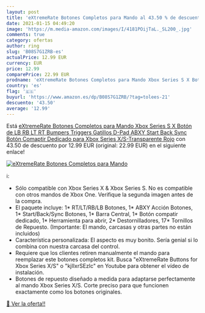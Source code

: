 ```yaml
---
layout: post
title: 'eXtremeRate Botones Completos para Mando al 43.50 % de descuento'
date: 2021-01-15 04:49:20
image: 'https://m.media-amazon.com/images/I/4181POijTaL._SL200_.jpg'
comments: true
category: ofertas
author: ring
slug: 'B08S7G1ZRB-es'
actualPrice: 12.99 EUR
currency: EUR
price: 12.99
comparePrice: 22.99 EUR
prodname: 'eXtremeRate Botones Completos para Mando Xbox Series S X Botón de LB RB LT RT Bumpers Triggers Gatillos D-Pad ABXY Start Back Sync Botón Comaptir Dedicado para Xbox Series X/S-Transparente Rojo'
country: 'es'
flag: '🇪🇸'
buyurl: 'https://www.amazon.es/dp/B08S7G1ZRB/?tag=tolees-21'
descuento: '43.50'
average: '12.99'
---
```


Está [eXtremeRate Botones Completos para Mando Xbox Series S X Botón de LB RB LT RT Bumpers Triggers Gatillos D-Pad ABXY Start Back Sync Botón Comaptir Dedicado para Xbox Series X/S-Transparente Rojo](https://www.amazon.es/dp/B08S7G1ZRB/?tag=tolees-21) con 43.50 de descuento por 12.99 EUR (original: 22.99 EUR) en el siguiente enlace!

[![eXtremeRate Botones Completos para Mando](https://m.media-amazon.com/images/I/4181POijTaL._SL200_.jpg)](https://www.amazon.es/dp/B08S7G1ZRB/?tag=tolees-21)

ℹ️:

- Sólo compatible con Xbox Series X & Xbox Series S. No es compatible con otros mandos de Xbox One. Verifique la segunda imagen antes de la compra.
- El paquete incluye: 1* RT/LT/RB/LB Botones, 1* ABXY Acción Botones, 1* Start/Back/Sync Botones, 1* Barra Central, 1* Botón compatir dedicado, 1* Herramienta para abrir, 2* Destornilladores, 17* Tornillos de Repuesto. (Importante: El mando, carcasas y otras partes no están incluidos)
- Característica personalizada: El aspecto es muy bonito. Sería genial si lo combina con nuestra carcasa del control.
- Requiere que los clientes retiren manualmente el mando para reemplazar este botones completos kit. Busca "eXtremeRate Buttons for Xbox Series X/S" o "kjIIxrSEzlc" en Youtube para obtener el vídeo de instalación.
- Botones de repuesto diseñado a medida para adaptarse perfectamente al mando Xbox Series X/S. Corte preciso para que funcionen exactamente como los botones originales.

[🛒 Ver la oferta!!](https://www.amazon.es/dp/B08S7G1ZRB/?tag=tolees-21)
